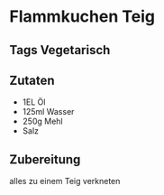 # Flammkuchen Teig

## Tags Vegetarisch

## Zutaten

- 1EL Öl
- 125ml Wasser
- 250g Mehl
- Salz

## Zubereitung

alles zu einem Teig verkneten
